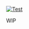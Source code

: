 [![Test](https://github.com/jarkkoSky/ts-rplc/actions/workflows/test.yml/badge.svg)](https://github.com/jarkkoSky/ts-rplc/actions/workflows/test.yml)

WIP
